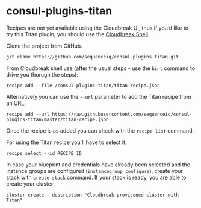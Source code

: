 # consul-plugins-titan

Recipes are not yet available using the Cloudbreak UI, thus if you’d like to try this Titan plugin, you should use the [Cloudbreak Shell](https://github.com/sequenceiq/cloudbreak-shell).

Clone the project from GitHub.

```
git clone https://github.com/sequenceiq/consul-plugins-titan.git
```

From Cloudbreak shell use (after the usual steps - use the `hint` command to drive you thorugh the steps):

```
recipe add --file /consul-plugins-titan/titan-recipe.json
```

Alternatively you can use the `--url` parameter to add the Titan recipe from an URL.

```
recipe add --url https://raw.githubusercontent.com/sequenceiq/consul-plugins-titan/master/titan-recipe.json
```

Once the recipe is as added you can check with the `recipe list` command.

For using the Titan recipe you'll have to select it.

```
recipe select --id RECIPE_ID
```

In case your blueprint and credentials have already been selected and the instance groups are configured (`instancegroup configure`), create your stack with `create stack` command. If your stack is ready, you are able to create your cluster:

```
cluster create --description "Cloudbreak provisoned cluster with Titan"
```
